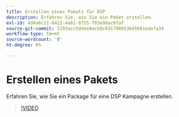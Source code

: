 ```yaml
---
title: Erstellen eines Pakets für DSP
description: Erfahren Sie, wie Sie ein Paket erstellen.
exl-id: 4d4a6c11-6422-4a81-8755-703e98ac6faf
source-git-commit: 2293acc5d4ee8acb9c631790853645661edafa34
workflow-type: tm+mt
source-wordcount: '0'
ht-degree: 0%

---
```


# Erstellen eines Pakets

Erfahren Sie, wie Sie ein Package für eine DSP Kampagne erstellen.

>[!VIDEO](https://video.tv.adobe.com/v/339257)
